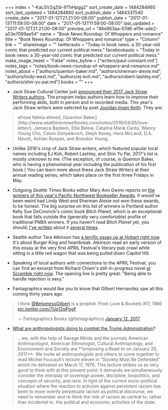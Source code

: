 +++
index = "-KaLGV2qZdi-9ThHpgg2"
sort_create_date = 1484284860
sort_last_updated = 1484284860
sort_publish_date = 1484337540
create_date = "2017-01-12T21:21:00-08:00"
publish_date = "2017-01-13T11:59:00-08:00"
date = "2017-01-13T11:59:00-08:00"
last_updated = "2017-01-12T21:21:00-08:00"
preview_url = "46e963aa-07d6-ef9e-ade2-a53e7089ae54"
name = "Book News Roundup: Of Whoppers and romance"
title = "Book News Roundup: Of Whoppers and romance"
type = "Column"
link = ""
shareimage = ""
twitterauto = "Today in book news: a 30-year-old comic that predicted our current political mess."
facebookauto = "Today in book news: a 30-year-old comic that predicted our current political mess."
make_image_tweet = "False"
notes_byline = ["writers/paul-constant.md"]
notes_tags = "notes/book-news-roundup-of-whoppers-and-romance.md"
notes_about = ["authors/quenton-baker.md", "authors/sherman-alexie.md", "authors/lindy-west.md", "authors/ej-koh.md", "authors/robert-lashley.md", "authors/shin-yu-pai.md"]
books = ""
+++
* Jack Straw Cultural Center just [announced their 2017 Jack Straw Writers authors](http://www.jackstraw.org/programs/writers/WritersForum/#wp17). The program helps authors learn how to improve their performing skills, both in person and in recorded media. This year's Jack Straw writers were selected by poet [Jourdan Imani Keith](http://www.seattlereviewofbooks.com/notes/2015/10/27/at-dungeness-spit/). They are:

<blockquote>afrose fatima ahmed, [Quenton Baker](http://www.seattlereviewofbooks.com/notes/2016/04/05/love-letter/), Jamaica Baldwin, Ellie Belew, Catalina Marie Cantú, Wancy Young Cho, Calvin Gimpelevich, Steph Kesey, Hera McLeod, D.A. Navoti, Ashlan Runyan, and Brandon Young.</blockquote>

* Unlike 2016's crop of Jack Straw writers, which featured popular local names including EJ Koh, Robert Lashley, and Shin Yu Pai, 2017's list is mostly unknown to me. (The exception, of course, is Quenton Baker, who is having a phenomenal year including the publication of his first book.) You can learn more about these Jack Straw Writers at their annual reading series, which takes place on the first three Fridays in May.

* Outgoing *Seattle Times* Books editor Mary Ann Gwinn reports on [the winners of this year's Pacific Northwest Bookseller Awards](http://www.seattletimes.com/entertainment/books/pacific-northwest-bookseller-awards-announced/). It would've been weird had Lindy West and Sherman Alexie *not* won these awards, to be honest. The big surprise on this list of winners is Portland author Kelly Sue DeConnick's comic book *Bitch Planet*, which is an exceptional book that falls outside the (generally very comfortable) profile of traditional PNBA winners. If you haven't read *Bitch Planet* yet, you should; [I've written](http://www.seattlereviewofbooks.com/notes/2016/06/23/thursday-comics-hangover-outside-the-prison-walls/) about it [several times](http://www.seattlereviewofbooks.com/notes/2015/09/10/thursday-comics-hangover-the-fantastic-voyage-from-saga-to-bitch-planet/).

* Seattle author Tara Atkinson has [a terrific essay up at Hobart right now](http://www.hobartpulp.com/web_features/thing-i-didn-rsquo-t-write-about-whoppers-and-how-you-broke-my-heart). It's about Burger King and heartbreak. Atkinson read an early version of this essay at the very first APRIL Festival's literary pub crawl while sitting in a little red wagon that was being pulled down Capitol Hill.

* Speaking of local authors with connections to the APRIL Festival, you can find an excerpt from Richard Chiem's still-in-progress novel [at Scramble right now](http://thescrambler.com/presents-richard-chiem-story1.html). The opening line is pretty great: "Being able to handle rejection is sexy."

* Fantagraphics would like you to know that Gilbert Hernandez saw all this coming thirty years ago:

<blockquote class="twitter-tweet" data-lang="en"><p lang="en" dir="ltr">I think <a href="https://twitter.com/BetomessGilbert">@BetomessGilbert</a> is a prophet. From Love &amp; Rockets #17, 1986 <a href="https://t.co/7Uq12qPggF">pic.twitter.com/7Uq12qPggF</a></p>&mdash; Fantagraphics Books (@fantagraphics) <a href="https://twitter.com/fantagraphics/status/819659366789890048">January 12, 2017</a></blockquote>

* [What are anthropologists doing to combat the Trump Administration](http://savageminds.org/2017/01/12/society-must-be-defended-a-read-in-on-20-january-2017/)? 

<blockquote>...we, with the help of Savage Minds and the journals American Anthropologist, American Ethnologist, Cultural Anthropology, and Environment and Society are **proposing a Read-In on January 20, 2017**. We invite all anthropologists and others to come together to read Michel Foucault’s lecture eleven in “Society Must Be Defended” which he delivered on March 17, 1976. This lecture strikes us as very good to think with at this present point: it demands we simultaneously consider the interplay of sovereign power, discipline, biopolitics, and concepts of security, and race. In light of the current socio-political situation where the reaction to activism against persistent racism has been to more overtly perpetuate racism as political discourse, we need to remember and re-think the role of racism as central to, rather than incidental to, the political and economic activities of the state.</blockquote>